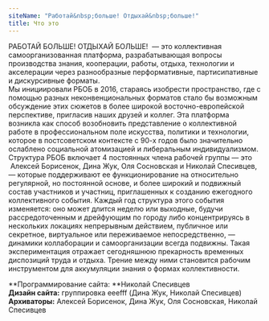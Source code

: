 ```yaml
---
siteName: "Работай&nbsp;больше! Отдыхай&nbsp;больше!"
title: Что это
---
```

РАБОТАЙ БОЛЬШЕ! ОТДЫХАЙ БОЛЬШЕ!  — это коллективная самоорганизованная платформа, разрабатывающая вопросы производства знания, кооперации, работы, отдыха, технологии и акселерации через разнообразные перформативные, партисипативные и дискурсивные форматы.  
Мы инициировали РБОБ в 2016, стараясь изобрести пространство, где с помощью разных неконвенциональных форматов стало бы возможным обсуждение этих сюжетов в более широкой восточно-европейской перспективе, пригласив наших друзей и коллег. Эта платформа возникла как способ возобновить представление о коллективной работе в профессиональном поле искусства, политики и технологии, которое в постсоветском контексте с 90-х годов было значительно ослаблено социальной атомизацией и либеральным индивидуализмом.  
Структура РБОБ включает 4 постоянных члена рабочей группы — это  Алексей Борисенок, Дина Жук, Оля Сосновская и Николай Спесивцев, — которые поддерживают ее функционирование на относительно регулярной, но постоянной основе, и более широкий и подвижный состав участников и участниц, приглашенных к созданию ежегодного коллективного события. Каждый год структура этого события изменяется: оно может длится неделю или выходные, будучи рассредоточенным и дрейфующим по городу либо концентрируясь в нескольких локациях непрерывным действием, публичное или секретное, виртуальное или переживаемое непосредственно, — динамики коллаборации и самоорганизации всегда подвижны. Такая экспериментация отражает сегодняшнюю прекарность временных диспозиций труда и отдыха. Трение между ними становится рабочим инструментом для аккумуляции знания о формах коллективности.   
  
  
**Программирование сайта: **Николай Спесивцев  
**Дизайн сайта:** группировка eeefff (Дина Жук, Николай Спесивцев)  
**Архиваторы:** Алексей Борисенок, Дина Жук, Оля Сосновская, Николай Спесивцев
